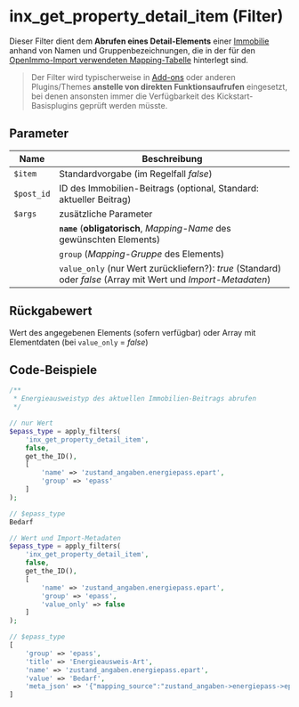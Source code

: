# inx_get_property_detail_item (Filter)

Dieser Filter dient dem **Abrufen eines Detail-Elements** einer [Immobilie](/beitragsarten-taxonomien) anhand von Namen und Gruppenbezeichnungen, die in der für den [OpenImmo-Import verwendeten Mapping-Tabelle](/schnellstart/import) hinterlegt sind.

> Der Filter wird typischerweise in [Add-ons](/add-ons) oder anderen Plugins/Themes **anstelle von direkten Funktionsaufrufen** eingesetzt, bei denen ansonsten immer die Verfügbarkeit des Kickstart-Basisplugins geprüft werden müsste.

## Parameter

| Name | Beschreibung |
| ---- | ------------ |
| `$item` | Standardvorgabe (im Regelfall *false*) |
| `$post_id` | ID des Immobilien-Beitrags (optional, Standard: aktueller Beitrag) |
| `$args` | zusätzliche Parameter |
| | **`name`** (**obligatorisch**, *Mapping-Name* des gewünschten Elements) |
| | `group` (*Mapping-Gruppe* des Elements) |
| | `value_only` (nur Wert zurückliefern?): *true* (Standard) oder *false* (Array mit Wert und *Import-Metadaten*) |

## Rückgabewert

Wert des angegebenen Elements (sofern verfügbar) oder Array mit Elementdaten (bei `value_only` = *false*)

## Code-Beispiele

```php
/**
 * Energieausweistyp des aktuellen Immobilien-Beitrags abrufen
 */

// nur Wert
$epass_type = apply_filters(
	'inx_get_property_detail_item',
	false,
	get_the_ID(),
	[
		'name' => 'zustand_angaben.energiepass.epart',
		'group' => 'epass'
	]
);

// $epass_type
Bedarf

// Wert und Import-Metadaten
$epass_type = apply_filters(
	'inx_get_property_detail_item',
	false,
	get_the_ID(),
	[
		'name' => 'zustand_angaben.energiepass.epart',
		'group' => 'epass',
		'value_only' => false
	]
);

// $epass_type
[
	'group' => 'epass',
	'title' => 'Energieausweis-Art',
	'name' => 'zustand_angaben.energiepass.epart',
	'value' => 'Bedarf',
	'meta_json' => '{"mapping_source":"zustand_angaben->energiepass->epart","value_before_filter":"BEDARF"}'
]
```